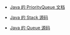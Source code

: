 * [Java 的 PriorityQueue 文档](http://docs.oracle.com/javase/10/docs/api/java/util/PriorityQueue.html)

* [Java 的 Stack 源码](http://developer.classpath.org/doc/java/util/Stack-source.html)

* [Java 的 Queue 源码](http://fuseyism.com/classpath/doc/java/util/Queue-source.html)